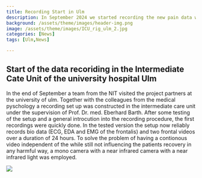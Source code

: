 ```yaml
---
title: Recording Start in Ulm
description: In September 2024 we started recording the new pain data with focus on patients in the immediate recovery phase after an abdominal surgery.
background: /assets/theme/images/header-img.png
image: /assets/theme/images/ICU_rig_ulm_2.jpg
categories: [News]
tags: [Ulm,News]

---
```


## Start of the data recoriding in the Intermediate Cate Unit of the university hospital Ulm

In the end of September a team from the NIT visited the project partners at the university of ulm. Together with the colleagues from the medical pyschology a recording set up was constructed in the intermediate care unit under the supervision of Prof. Dr. med. Eberhard Barth. After some testing of the setup and a general introcution into the recording procedure, the first recordings were quickly done. In the tested version the setup now reliably records bio data (ECG, EDA and EMG of the frontalis) and two frontal videos over a duration of 24 hours. To solve the problem of having a contionous video independent of the while still not influencing the patients recovery in any harmful way, a mono camera with a near infrared camera with a near infrared light was employed. 

![](/paindetection_nit/assets/theme/images/ICU_rig_ulm_1.jpg)